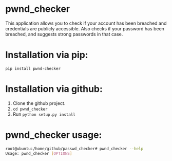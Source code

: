 # pwnd_checker
This application allows you to check if your account has been breached and credentials are publicly accessible. Also checks if your password has been breached, and suggests strong passwords in that case.

# Installation via pip:
`pip install pwnd-checker`
# Installation via github:
1. Clone the github project.
2. `cd pwnd_checker`
2. Run `python setup.py install`
# pwnd_checker usage:
```sh
root@ubuntu:/home/github/passwd_checker# pwnd_checker --help
Usage: pwnd_checker [OPTIONS]
